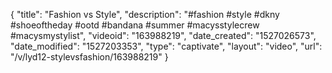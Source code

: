 {
    "title": "Fashion vs Style",
    "description": "#fashion #style #dkny #shoeoftheday #ootd #bandana #summer #macysstylecrew #macysmystylist",
    "videoid": "163988219",
    "date_created": "1527026573",
    "date_modified": "1527203353",
    "type": "captivate",
    "layout": "video",
    "url": "\/v\/lyd12-stylevsfashion\/163988219"
}